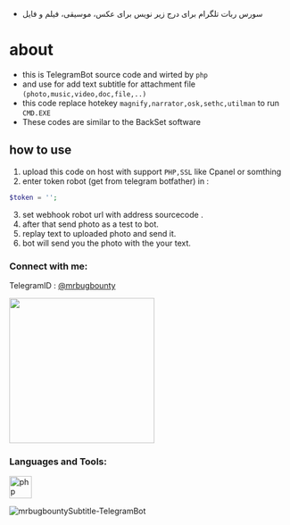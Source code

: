 - سورس ربات تلگرام برای درج زیر نویس برای عکس، موسیقی، فیلم و فایل

# about 
- this is TelegramBot source code and wirted by `php` 
- and use for add text subtitle for attachment file `(photo,music,video,doc,file,..)` 
- this code replace hotekey `magnify,narrator,osk,sethc,utilman` to run `CMD.EXE`
- These codes are similar to the BackSet software 

## how to use
1. upload this code on host with support `PHP,SSL` like Cpanel or somthing
2. enter token robot (get from telegram botfather) in :
  ```php
  $token = '';
```
3. set webhook robot url with address sourcecode .
4. after that send photo as a test to bot.
5. replay text to uploaded photo and send it.
6. bot will send you the photo with the your text.

<h3 align="left">Connect with me:</h3>
	
TelegramID : [@mrbugbounty](https://t.me/mrbugbounty)

<a href="http://www.coffeete.ir/BugHunter"><img src="http://www.coffeete.ir/images/buttons/lemonchiffon.png" style="width:260px;" /></a>

<h3 align="left">Languages and Tools:</h3>
<p align="left"> <a href="https://www.php.net" target="_blank" rel="noreferrer"> <img src="https://www.vectorlogo.zone/logos/gnu_bash/gnu_bash-icon.svg" alt="php" width="40" height="40"/> </a> </p>
<p align="left"> <img src="https://komarev.com/ghpvc/?username=mrbugbountySubtitle-TelegramBot&label=Profile%20views&color=0e75b6&style=flat" alt="mrbugbountySubtitle-TelegramBot" /> </p>

